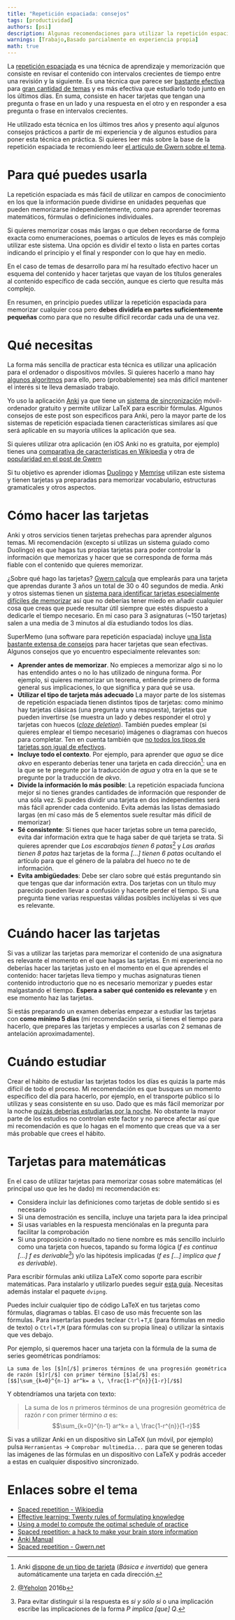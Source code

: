 ```yaml
---
title: "Repetición espaciada: consejos"
tags: [productividad]
authors: [psi]
description: Algunas recomendaciones para utilizar la repetición espaciada centrándose en la aplicación Anki.
warnings: [Trabajo,Basado parcialmente en experiencia propia]
math: true
---
```


La [repetición espaciada](https://en.wikipedia.org/wiki/Spaced_repetition) es una técnica de aprendizaje y memorización que consiste en revisar el contenido con intervalos crecientes de tiempo entre una revisión y la siguiente. Es una técnica que parece ser [bastante efectiva](https://www.gwern.net/Spaced%20repetition#background-testing-works) para [gran cantidad de temas](https://www.gwern.net/Spaced%20repetition#subjects) y es más efectiva que estudiarlo todo junto en los últimos días. En suma, consiste en hacer tarjetas que tengan una pregunta o frase en un lado y una respuesta en el otro y en responder a esa pregunta o frase en intervalos crecientes.

He utilizado esta técnica en los últimos tres años y presento aquí algunos consejos prácticos a partir de mi experiencia y de algunos estudios para poner esta técnica en práctica. Si quieres leer más sobre la base de la repetición espaciada te recomiendo leer [el artículo de Gwern sobre el tema](https://www.gwern.net/Spaced%20repetition).


# Para qué puedes usarla

La repetición espaciada es más fácil de utilizar en campos de conocimiento en los que la información puede dividirse en unidades pequeñas que pueden memorizarse independientemente, como para aprender teoremas matemáticos, fórmulas o definiciones individuales.

Si quieres memorizar cosas más largas o que deben recordarse de forma exacta como enumeraciones, poemas o artículos de leyes es más complejo utilizar este sistema. Una opción es dividir el texto o lista en partes cortas indicando el principio y el final y responder con lo que hay en medio.

En el caso de temas de desarrollo para mí ha resultado efectivo hacer un esquema del contenido y hacer tarjetas que vayan de los títulos generales al contenido específico de cada sección, aunque es cierto que resulta más complejo.

En resumen, en principio puedes utilizar la repetición espaciada para memorizar cualquier cosa pero **debes dividirla en partes suficientemente pequeñas** como para que no resulte difícil recordar cada una de una vez.

# Qué necesitas

La forma más sencilla de practicar esta técnica es utilizar una aplicación para el ordenador o dispositivos móviles. Si quieres hacerlo a mano hay [algunos algoritmos](https://en.wikipedia.org/wiki/Leitner_system) para ello, pero (probablemente) sea más difícil mantener el interés si te lleva demasiado trabajo.

Yo uso la aplicación [Anki](http://ankisrs.net) ya que tiene un [sistema de sincronización](https://ankiweb.net/about) móvil-ordenador gratuito y permite utilizar LaTeX para escribir fórmulas. Algunos consejos de este post son especificos para Anki, pero la mayor parte de los sistemas de repetición espaciada tienen características similares así que será aplicable en su mayoría utilices la aplicación que sea.

Si quieres utilizar otra aplicación (en iOS Anki no es gratuita, por ejemplo) tienes una [comparativa de características en Wikipedia](https://en.wikipedia.org/wiki/List_of_flashcard_software) y otra de [popularidad en el post de Gwern](https://www.gwern.net/Spaced%20repetition#popularity)

Si tu objetivo es aprender idiomas [Duolingo](https://es.duolingo.com) y [Memrise](https://www.memrise.com) utilizan este sistema y tienen tarjetas ya preparadas para memorizar vocabulario, estructuras gramaticales y otros aspectos.


# Cómo hacer las tarjetas

Anki y otros servicios tienen tarjetas prehechas para aprender algunos temas. Mi recomendación (excepto si utilizas un sistema guiado como Duolingo) es que hagas tus propias tarjetas para poder controlar la información que memorizas y hacer que se corresponda de forma más fiable con el contenido que quieres memorizar.

¿Sobre qué hago las tarjetas? [Gwern calcula](https://www.gwern.net/Spaced%20repetition#how-much-to-add) que emplearás para una tarjeta que aprendas durante 3 años un total de 30 o 40 segundos de media. Anki y otros sistemas tienen un [sistema para identificar tarjetas especialmente difíciles de memorizar](http://ankisrs.net/docs/manual.html#leeches) así que no deberías tener miedo en añadir cualquier cosa que creas que puede resultar útil siempre que estés dispuesto a dedicarle el tiempo necesario. En mi caso para 3 asignaturas (~150 tarjetas) salen a una media de 3 minutos al día estudiando todos los días.

SuperMemo (una software para repetición espaciada) incluye [una lista bastante extensa de consejos](https://www.supermemo.com/en/articles/20rules) para hacer tarjetas que sean efectivas. Algunos consejos que yo encuentro especialmente relevantes son:

- **Aprender antes de memorizar**. No empieces a memorizar algo si no lo has entendido antes o no lo has utilizado de ninguna forma. Por ejemplo, si quieres memorizar un teorema, entiende primero de forma general sus implicaciones, lo que significa y para qué se usa.
- **Utilizar el tipo de tarjeta más adecuado** La mayor parte de los sistemas de repetición espaciada tienen distintos tipos de tarjetas: como mínimo hay tarjetas clásicas (una pregunta y una respuesta), tarjetas que pueden invertirse (se muestra un lado y debes responder el otro) y tarjetas con huecos ([*cloze deletion*](https://en.wikipedia.org/wiki/Cloze_test)). También puedes emplear (si quieres emplear el tiempo necesario) imágenes o diagramas con huecos para completar. Ten en cuenta también que [no todos los tipos de tarjetas son igual de efectivos](https://www.gwern.net/Spaced%20repetition#review-summary).
- **Incluye todo el contexto**. Por ejemplo, para aprender que *agua* se dice *akvo* en esperanto deberías tener una tarjeta en cada dirección[^invertida]: una en la que se te pregunte por la traducción de *agua* y otra en la que se te pregunte por la traducción de *akvo*.
- **Divide la información lo más posible**: La repetición espaciada funciona mejor si no tienes grandes cantidades de información que responder de una sóla vez. Si puedes dividir una tarjeta en dos independientes será más fácil aprender cada contenido. Evita además las listas demasiado largas (en mí caso más de 5 elementos suele resultar más difícil de memorizar)
- **Sé consistente**: Si tienes que hacer tarjetas sobre un tema parecido, evita dar información extra que te haga saber de qué tarjeta se trata. Si quieres aprender que *Los escarabajos tienen 6 patas*[^cencia] y *Las arañas tienen 8 patas* haz tarjetas de la forma *[...] tienen 6 patas* ocultando el artículo para que el género de la palabra del hueco no te de información.
- **Evita ambigüedades**: Debe ser claro sobre qué estás preguntando sin que tengas que dar información extra. Dos tarjetas con un título muy parecido pueden llevar a confusión y hacerte perder el tiempo. Si una pregunta tiene varias respuestas válidas posibles inclúyelas si ves que es relevante.

[^invertida]: Anki [dispone de un tipo de tarjeta](http://ankisrs.net/docs/manual.html#reverse-cards) (*Básica e invertida*) que genera automáticamente una tarjeta en cada dirección.
[^cencia]: [@Yeholon](https://twitter.com/yeholon) 2016b


# Cuándo hacer las tarjetas

Si vas a utilizar las tarjetas para memorizar el contenido de una asignatura es relevante el momento en el que hagas las tarjetas. En mi experiencia no deberías hacer las tarjetas justo en el momento en el que aprendes el contenido: hacer tarjetas lleva tiempo y muchas asignaturas tienen contenido introductorio que no es necesario memorizar y puedes estar malgastando el tiempo. **Espera a saber qué contenido es relevante** y en ese momento haz las tarjetas.

Si estás preparando un examen deberías empezar a estudiar las tarjetas con **como mínimo 5 días** (mi recomendación sería, si tienes el tiempo para hacerlo, que prepares las tarjetas y empieces a usarlas con 2 semanas de antelación aproximadamente).

# Cuándo estudiar

Crear el hábito de estudiar las tarjetas todos los días es quizás la parte más difícil de todo el proceso. Mi recomendación es que busques un momento específico del día para hacerlo, por ejemplo, en el transporte público si lo utilizas y seas consistente en su uso. Dado que es más fácil memorizar por la noche [quizás deberías estudiarlas por la noche](https://www.gwern.net/Spaced%20repetition#when-to-review). No obstante la mayor parte de los estudios no controlan este factor y no parece afectar así que mi recomendación es que lo hagas en el momento que creas que va a ser más probable que crees el hábito.

# Tarjetas para matemáticas

En el caso de utilizar tarjetas para memorizar cosas sobre matemáticas (el principal uso que les he dado) mi recomendación es:

- Considera incluir las definiciones como tarjetas de doble sentido si es necesario
- Si una demostración es sencilla, incluye una tarjeta para la idea principal
- Si usas variables en la respuesta menciónalas en la pregunta para facilitar la comprobación
- Si una proposición o resultado no tiene nombre es más sencillo incluirlo como una tarjeta con huecos, tapando su forma lógica (*$f$ es continua [...] $f$ es derivable*[^sii]) y/o las hipótesis implicadas (*$f$ es [...] implica que $f$ es derivable*).

[^sii]: Para evitar distinguir si la respuesta es *si y sólo si* o una implicación escribe las implicaciones de la forma *P implica [que] Q*.

Para escribir fórmulas anki utiliza LaTeX como soporte para escribir matemáticas. Para instalarlo y utilizarlo puedes seguir [esta guía](http://tux.ugr.es/dgiimblog/2015/03/14/latex). Necesitas además instalar el paquete `dvipng`.

Puedes incluir cualquier tipo de código LaTeX en tus tarjetas como fórmulas, diagramas o tablas. El caso de uso más frecuente son las fórmulas. Para insertarlas puedes teclear `Ctrl`+`T`,`E` (para fórmulas en medio de texto) o `Ctrl`+`T`,`M` (para fórmulas con su propia línea) o utilizar la sintaxis que ves debajo.

Por ejemplo, si queremos hacer una tarjeta con la fórmula de la suma de series geométricas pondríamos:

```
La suma de los [$]n[/$] primeros términos de una progresión geométrica de razón [$]r[/$] con primer término [$]a[/$] es:
[$$]\sum_{k=0}^{n-1} ar^k= a \, \frac{1-r^{n}}{1-r}[/$$]
```

Y obtendríamos una tarjeta con texto:

> La suma de los $n$ primeros términos de una progresión geométrica de razón $r$ con primer término $a$ es:
> $$\sum_{k=0}^{n-1} ar^k= a \, \frac{1-r^{n}}{1-r}$$

Si vas a utilizar Anki en un dispositivo sin LaTeX (un móvil, por ejemplo) pulsa `Herramientas` → `Comprobar multimedia...` para que se generen todas las imágenes de las fórmulas en un dispositivo con LaTeX y podrás acceder a estas en cualquier dispositivo sincronizado.

# Enlaces sobre el tema

- [Spaced repetition - Wikipedia](https://en.wikipedia.org/wiki/Spaced_repetition)
- [Effective learning: Twenty rules of formulating knowledge](https://www.supermemo.com/en/articles/20rules)
- [Using a model to compute the optimal schedule of practice](https://www.ncbi.nlm.nih.gov/pubmed/18590367)
- [Spaced repetition: a hack to make your brain store information](https://www.theguardian.com/education/2016/jan/23/spaced-repetition-a-hack-to-make-your-brain-store-information)
- [Anki Manual](http://ankisrs.net/docs/manual.html)
- [Spaced repetition - Gwern.net](https://www.gwern.net/Spaced%20repetition)
